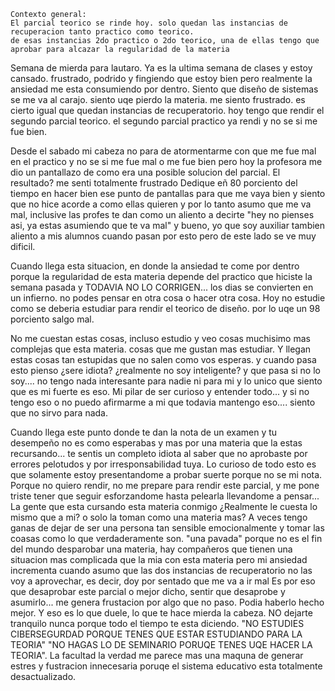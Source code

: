 	Contexto general: 
	El parcial teorico se rinde hoy. solo quedan las instancias de recuperacion tanto practico como teorico.
	de esas instancias 2do practico o 2do teorico, una de ellas tengo que aprobar para alcazar la regularidad de la materia

Semana de mierda para lautaro. 
Ya es la ultima semana de clases y estoy cansado. frustrado, podrido y fingiendo que estoy bien pero realmente la ansiedad me esta consumiendo por dentro.
Siento que diseño de sistemas se me va al carajo. siento uqe pierdo la materia. me siento frustrado. es cierto igual que quedan instancias de recuperatorio.
hoy tengo que rendir el segundo parcial teorico. el segundo parcial practico ya rendi y no se si me fue bien. 

Desde el sabado mi cabeza no para de atormentarme con que me fue mal en el practico y no se si me fue mal o me fue bien pero hoy la profesora me dio un pantallazo de como era una posible solucion del parcial. El resultado? me senti totalmente frustrado
Dedique eñ 80 porciento del tiempo en hacer bien ese punto de pantallas para que me vaya bien y siento que no hice acorde a como ellas quieren y por lo tanto asumo que me va mal, inclusive las profes te dan como un aliento a decirte "hey no pienses asi, ya estas asumiendo que te va mal" y bueno, yo que soy auxiliar tambien aliento a mis alumnos cuando pasan por esto pero de este lado se ve muy dificil.

Cuando llega esta situacion, en donde la ansiedad te come por dentro porque la regularidad de esta materia depende del practico que hiciste la semana pasada y TODAVIA NO LO CORRIGEN... los dias se convierten en un infierno. no podes pensar en otra cosa o hacer otra cosa. Hoy no estudie como se deberia estudiar para rendir el teorico de diseño. por lo uqe un 98 porciento salgo mal.

No me cuestan estas cosas, incluso estudio y veo cosas muchisimo mas complejas que esta materia. cosas que me gustan mas estudiar. Y llegan estas cosas tan estupidas que no salen como vos esperas. y cuando pasa esto pienso ¿sere idiota? ¿realmente no soy inteligente? y que pasa si no lo soy.... no tengo nada interesante para nadie ni para mi y lo unico que siento que es mi fuerte es eso. Mi pilar de ser curioso y entender todo... y si no tengo eso o no puedo afirmarme a mi que todavia mantengo eso.... siento que no sirvo para nada.

Cuando llega este punto donde te dan la nota de un examen y tu desempeño no es como esperabas y mas por una materia que la estas recursando... te sentis un completo idiota al saber que no aprobaste por errores pelotudos y por irresponsabilidad tuya.
Lo curioso de todo esto es que solamente estoy presentandome a probar suerte porque no se mi nota. Porque no quiero rendir, no me prepare para rendir este parcial, y me pone triste tener que seguir esforzandome hasta pelearla llevandome a pensar... La gente que esta cursando esta materia conmigo ¿Realmente le cuesta lo mismo que a mi? o solo la toman como una materia mas?
A veces tengo ganas de dejar de ser una persona tan sensible emocionalmente y tomar las coasas como lo que verdaderamente son. "una pavada" porque no es el fin del mundo desparobar una materia, hay compañeros que tienen una situacion mas complicada que la mia con esta materia pero mi ansiedad incrementa cuando asumo que las dos instancias de recuperatorio no las voy a aprovechar, es decir, doy por sentado que me va a ir mal
Es por eso que desaprobar este parcial o mejor dicho, sentir que desaprobe y asumirlo... me genera frustacion por algo que no paso. Podia haberlo hecho mejor.
Y eso es lo que duele, lo que te hace mierda la cabeza. NO dejarte tranquilo nunca porque todo el tiempo te esta diciendo. "NO ESTUDIES CIBERSEGURDAD PORQUE TENES QUE ESTAR ESTUDIANDO PARA LA TEORIA" "NO HAGAS LO DE SEMINARIO PORUQE TENES UQE HACER LA TEORIA".
La facultad la verdad me parece mas una maquna de generar estres y fustracion innecesaria poruqe el sistema educativo esta totalmente desactualizado.